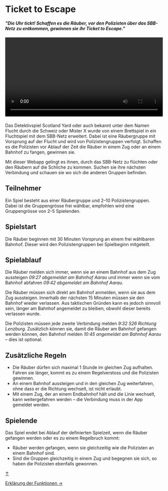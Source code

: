 <!-- <!-- <!-- ---
layout: default
title: Ticket to Escape
--- -->

<a id="top"></a>

# Ticket to Escape

**_"Die Uhr tickt! Schaffen es die Räuber, vor den Polizisten über das SBB-Netz zu entkommen, gewinnen sie ihr Ticket to Escape."_**

<div style="text-align: center; margin: 20px 0;">
  <video controls style="width: 100%; max-width: 640px; height: auto;">
    <source src="{{ '/Videos/Video_Ticket_to_escape.mp4' | relative_url }}" type="video/mp4">
    Dein Browser unterstützt das Video-Tag nicht.
  </video>
</div>

Das Detektivspiel Scotland Yard oder auch bekannt unter dem Namen Flucht durch die Schweiz oder Mister X wurde von einem Brettspiel in ein Fluchtspiel mit dem SBB-Netz erweitert. Dabei ist eine Räubergruppe mit Vorsprung auf der Flucht und wird von Polizistengruppen verfolgt. Schaffen es die Polizisten vor Ablauf der Zeit die Räuber in einem Zug oder an einem Bahnhof zu fangen, gewinnen sie.

Mit dieser Webapp gelingt es ihnen, durch das SBB-Netz zu flüchten oder den Räubern auf die Schliche zu kommen. Suchen sie ihre nächsten Verbindung und schauen sie wo sich die anderen Gruppen befinden.

## Teilnehmer

Ein Spiel besteht aus einer Räubergruppe und 2–10 Polizistengruppen. Dabei ist die Gruppengrösse frei wählbar, empfohlen wird eine Gruppengrösse von 2–5 Spielenden.

## Spielstart

Die Räuber beginnen mit 30 Minuten Vorsprung an einem frei wählbaren Bahnhof. Dieser wird den Polizistengruppen bei Spielbeginn mitgeteilt.

## Spielablauf

Die Räuber melden sich immer, wenn sie an einem Bahnhof aus dem Zug aussteigen _09:27 abgemeldet am Bahnhof Aarau_ und immer wenn sie vom Bahnhof abfahren _09:42 abgemeldet am Bahnhof Aarau_.

Die Räuber müssen sich direkt am Bahnhof anmelden, wenn sie aus dem Zug aussteigen. Innerhalb der nächsten 15 Minuten müssen sie den Bahnhof wieder verlassen. Aus taktischen Gründen kann es jedoch sinnvoll sein, länger am Bahnhof angemeldet zu bleiben, obwohl dieser bereits verlassen wurde.

Die Polizisten müssen jede zweite Verbindung melden _9:32 S26 Richtung Lenzburg_. Zusätzlich können sie, damit die Räuber am Bahnhof gefangen werden können, den Bahnhof melden _10:45 angemeldet am Bahnhof Aarau_ – dies ist optional.

## Zusätzliche Regeln

- Die Räuber dürfen sich maximal 1 Stunde im gleichen Zug aufhalten. Fahren sie länger, kommt es zu einem Regelverstoss und die Polizisten gewinnen.
- An einem Bahnhof aussteigen und in den gleichen Zug weiterfahren, ohne dass er die Richtung wechselt, ist nicht erlaubt.
- Mit einem Zug, der an einem Endbahnhof hält und die Linie wechselt, kann weitergefahren werden – die Verbindung muss in der App gemeldet werden.

## Spielende

Das Spiel endet bei Ablauf der definierten Spielzeit, wenn die Räuber gefangen werden oder es zu einem Regelbruch kommt:

- Räuber werden gefangen, wenn sie gleichzeitig wie die Polizisten an einem Bahnhof sind.
- Sind die Gruppen gleichzeitig in einem Zug und begegnen sie sich, so haben die Polizisten ebenfalls gewonnen.

[↑](#top)

<div style="display: flex; justify-content: space-between;">
  <div>
    <a href="funktionen.html">Erklärung der Funktionen →</a>
  </div>
</div>

